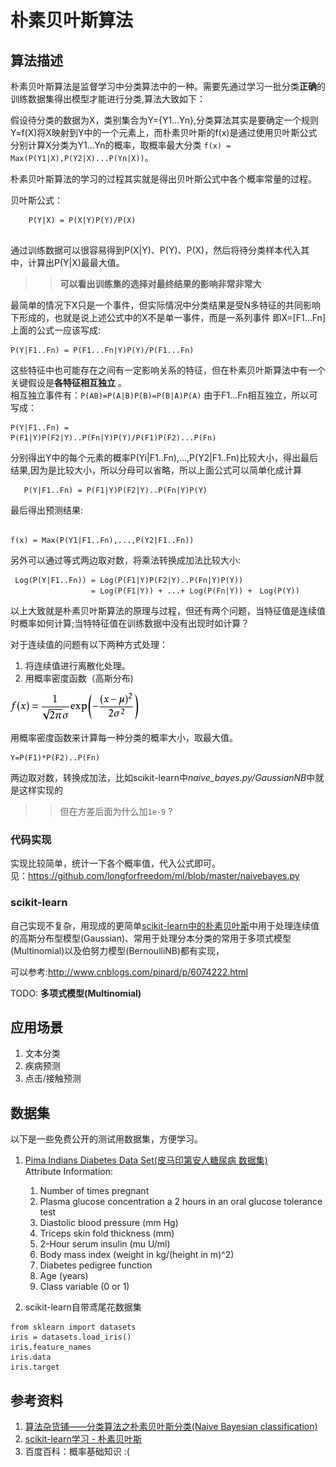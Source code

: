 # 朴素贝叶斯算法 
## 算法描述  
朴素贝叶斯算法是监督学习中分类算法中的一种。需要先通过学习一批分类**正确**的训练数据集得出模型才能进行分类,算法大致如下：

假设待分类的数据为X，类别集合为Y={Y1...Yn},分类算法其实是要确定一个规则Y=f(X)将X映射到Y中的一个元素上，而朴素贝叶斯的f(x)是通过使用贝叶斯公式分别计算X分类为Y1...Yn的概率，取概率最大分类 `f(x) = Max(P(Y1|X),P(Y2|X)...P(Yn|X))`。


朴素贝叶斯算法的学习的过程其实就是得出贝叶斯公式中各个概率常量的过程。 

贝叶斯公式：  
```   
    P(Y|X) = P(X|Y)P(Y)/P(X) 
    
```  

通过训练数据可以很容易得到P(X|Y)、P(Y)、P(X)，然后将待分类样本代入其中，计算出P(Y|X)最最大值。

>>**可以看出训练集的选择对最终结果的影响非常非常大**

最简单的情况下X只是一个事件，但实际情况中分类结果是受N多特征的共同影响下形成的，也就是说上述公式中的X不是单一事件，而是一系列事件
即X=[F1...Fn]上面的公式一应该写成:

   ``` 
   P(Y|F1..Fn) = P(F1...Fn|Y)P(Y)/P(F1...Fn)
   
   ```  

这些特征中也可能存在之间有一定影响关系的特征，但在朴素贝叶斯算法中有一个关键假设是**各特征相互独立**  。  
相互独立事件有：`P(AB)=P(A|B)P(B)=P(B|A)P(A)` 由于F1...Fn相互独立，所以可写成：

```
P(Y|F1..Fn) =
P(F1|Y)P(F2|Y)..P(Fn|Y)P(Y)/P(F1)P(F2)...P(Fn)

```

分别得出Y中的每个元素的概率P(Yi|F1..Fn),...,P(Y2|F1..Fn)比较大小，得出最后结果,因为是比较大小，所以分母可以省略，所以上面公式可以简单化成计算

```
   P(Y|F1..Fn) = P(F1|Y)P(F2|Y)..P(Fn|Y)P(Y)

```

最后得出预测结果:
```

f(x) = Max(P(Y1|F1..Fn),...,P(Y2|F1..Fn))

```

另外可以通过等式两边取对数，将乘法转换成加法比较大小:
```
 Log(P(Y|F1..Fn)) = Log(P(F1|Y)P(F2|Y)..P(Fn|Y)P(Y))
                  = Log(P(F1|Y)) + ...+ Log(P(Fn|Y)) +　Log(P(Y))
```



以上大致就是朴素贝叶斯算法的原理与过程，但还有两个问题，当特征值是连续值时概率如何计算;当特特征值在训练数据中没有出现时如计算？

对于连续值的问题有以下两种方式处理：
1. 将连续值进行离散化处理。
2. 用概率密度函数（高斯分布)

![image](_image/gaussian.jpg)

用概率密度函数来计算每一种分类的概率大小，取最大值。

```
Y=P(F1)*P(F2)..P(Fn)
```
两边取对数，转换成加法，比如scikit-learn中*naive_bayes.py/GaussianNB*中就是这样实现的
>>但在方差后面为什么加`1e-9` ?


### 代码实现
实现比较简单，统计一下各个概率值，代入公式即可。  
见：https://github.com/longforfreedom/ml/blob/master/naivebayes.py  

### scikit-learn
自己实现不复杂，用现成的更简单[scikit-learn中的朴素贝叶斯](http://scikit-learn.org/dev/modules/naive_bayes.html)中用于处理连续值的高斯分布型模型(Gaussian)、常用于处理分本分类的常用于多项式模型(Multinomial)以及伯努力模型(BernoulliNB)都有实现，

可以参考:http://www.cnblogs.com/pinard/p/6074222.html

TODO: **多项式模型(Multinomial)**


## 应用场景
1. 文本分类 
2. 疾病预测
3. 点击/接触预测

## 数据集
以下是一些免费公开的测试用数据集，方便学习。  

1. [Pima Indians Diabetes Data Set(皮马印第安人糖尿病 数据集)](https://archive.ics.uci.edu/ml/machine-learning-databases/pima-indians-diabetes/pima-indians-diabetes.data)  
Attribute Information:  
    1. Number of times pregnant   
    2. Plasma glucose concentration a 
    2  hours in an oral glucose tolerance test  
    3. Diastolic blood pressure (mm Hg)  
    4. Triceps skin fold thickness (mm) 
    4. 2-Hour serum insulin (mu U/ml) 
    6. Body mass index (weight in kg/(height in m)^2)  
    7. Diabetes pedigree function  
    8. Age (years)   
    9. Class variable (0 or 1) 

2. scikit-learn自带鸢尾花数据集
```  
from sklearn import datasets
iris = datasets.load_iris()
iris.feature_names
iris.data     
iris.target

```


## 参考资料
1. [算法杂货铺——分类算法之朴素贝叶斯分类(Naive Bayesian classification)](http://www.cnblogs.com/leoo2sk/archive/2010/09/17/1829190.html)
2. [scikit-learn学习 - 朴素贝叶斯](http://www.cnblogs.com/zhaoxy/p/5075466.html)
3. 百度百科：概率基础知识 :(  
